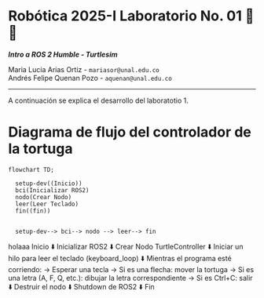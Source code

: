 # Robótica 2025-I Laboratorio No. 01 🤖🐢
***Intro a ROS 2 Humble - Turtlesim***  
  
Maria Lucia Arias Ortiz - `mariasor@unal.edu.co`  
Andrés Felipe Quenan Pozo - `aquenan@unal.edu.co`
***
A continuación se explica el desarrollo del laboratotio 1. 
# Diagrama de flujo del controlador de la tortuga
```mermaid
flowchart TD;

  setup-dev((Inicio))
  bci(Inicializar ROS2)
  nodo(Crear Nodo)
  leer(Leer Teclado)
  fin((fin))
  

  setup-dev--> bci--> nodo --> leer--> fin
```

holaaa
Inicio
⬇️
Inicializar ROS2
⬇️
Crear Nodo TurtleController
⬇️
Iniciar un hilo para leer el teclado (keyboard_loop)
⬇️
Mientras el programa esté corriendo:
→ Esperar una tecla
→ Si es una flecha: mover la tortuga
→ Si es una letra (A, F, Q, etc.): dibujar la letra correspondiente
→ Si es Ctrl+C: salir
⬇️
Destruir el nodo
⬇️
Shutdown de ROS2
⬇️
Fin

